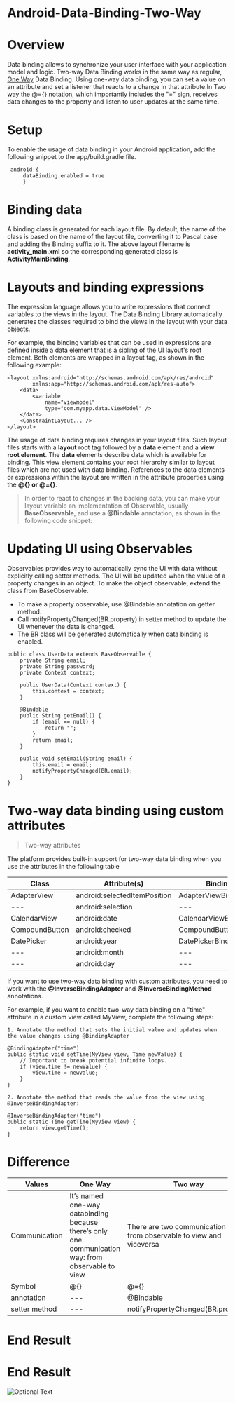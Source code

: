 # Android-Data-Binding-Two-Way 

# Overview
Data binding allows to synchronize your user interface with your application model and logic. Two-way Data Binding works in the same way as regular, [One Way](https://github.com/umesh151988/Android-Data-Binding/blob/master/README.md) Data Binding. Using one-way data binding, you can set a value on an attribute and set a listener that reacts to a change in that attribute.In Two way the @={} notation, which importantly includes the "=" sign, receives data changes to the property and listen to user updates at the same time.

# Setup
To enable the usage of data binding in your Android application, add the following snippet to the app/build.gradle file.

```
 android {
     dataBinding.enabled = true
     }
```

# Binding data

A binding class is generated for each layout file. By default, the name of the class is based on the name of the layout file, converting it to Pascal case and adding the Binding suffix to it. The above layout filename is **activity_main.xml** so the corresponding generated class is **ActivityMainBinding**.

# Layouts and binding expressions

The expression language allows you to write expressions that connect variables to the views in the layout. The Data Binding Library automatically  generates the classes required to bind the views in the layout with your data objects.

For example, the binding variables that can be used in expressions are defined inside a data element that is a sibling of the UI layout's root element. Both elements are wrapped in a layout tag, as shown in the following example:

```
<layout xmlns:android="http://schemas.android.com/apk/res/android"
        xmlns:app="http://schemas.android.com/apk/res-auto">
    <data>
        <variable
            name="viewmodel"
            type="com.myapp.data.ViewModel" />
    </data>
    <ConstraintLayout... /> 
</layout>
```
The usage of data binding requires changes in your layout files. Such layout files starts with a **layout** root tag followed by a **data** element and a **view root element**. The **data** elements describe data which is available for binding. This view element contains your root hierarchy similar to layout files which are not used with data binding. References to the data elements or expressions within the layout are written in the attribute properties using the **@{} or @={}**.

> In order to react to changes in the backing data, you can make your layout variable an implementation of Observable, usually **BaseObservable**, and use a **@Bindable** annotation, as shown in the following code snippet:

 # Updating UI using Observables

Observables provides way to automatically sync the UI with data without explicitly calling setter methods. The UI will be updated     when the value of a property changes in an object. To make the object observable, extend the class from BaseObservable.

 - To make a property observable, use @Bindable annotation on getter method.
 - Call notifyPropertyChanged(BR.property) in setter method to update the UI whenever the data is changed.
 - The BR class will be generated automatically when data binding is enabled.


```
public class UserData extends BaseObservable {
    private String email;
    private String password;
    private Context context;

    public UserData(Context context) {
        this.context = context;
    }

    @Bindable
    public String getEmail() {
        if (email == null) {
            return "";
        }
        return email;
    }

    public void setEmail(String email) {
        this.email = email;
        notifyPropertyChanged(BR.email);
    }
}
```
# Two-way data binding using custom attributes

>Two-way attributes

The platform provides built-in support for two-way data binding when you use the attributes in the following table

| Class         	| Attribute(s) 	                | Binding adapter             |
| ---            | ---                           | ---                         |
| AdapterView    | 	android:selectedItemPosition | AdapterViewBindingAdapter   |
|     ---        | 	 android:selection 	         | 	  ---                      |
| CalendarView 	 |   android:date 	              | CalendarViewBindingAdapter  | 
| CompoundButton |   android:checked            	| CompoundButtonBindingAdapter| 
| DatePicker     | 	 android:year                | DatePickerBindingAdapter   	| 
|      ---       | 	 android:month               | 	---                       	|
|     ---        |   android:day                 | 	---                        |


If you want to use two-way data binding with custom attributes, you need to work with the **@InverseBindingAdapter** and **@InverseBindingMethod** annotations.

For example, if you want to enable two-way data binding on a "time" attribute in a custom view called MyView, complete the following steps:

```
1. Annotate the method that sets the initial value and updates when the value changes using @BindingAdapter

@BindingAdapter("time")
public static void setTime(MyView view, Time newValue) {
    // Important to break potential infinite loops.
    if (view.time != newValue) {
        view.time = newValue;
    }
}

2. Annotate the method that reads the value from the view using @InverseBindingAdapter:

@InverseBindingAdapter("time")
public static Time getTime(MyView view) {
    return view.getTime();
}

```

# Difference 

| Values         	       | One Way	                      | Two way                     |
|         ---            |       ---                     |      ---                    |
| Communication         	| It’s named one-way databinding because there’s only one communication way: from observable to view               | There are two communication ways: from observable to view and viceversa              |
| Symbol                	| @{}                           |  @={}                       |
| annotation             |       ---                     |  @Bindable                  |
| setter method          |       ---                     |  notifyPropertyChanged(BR.property)| 


# End Result
# End Result
![Optional Text](../master/data_binding.gif)









